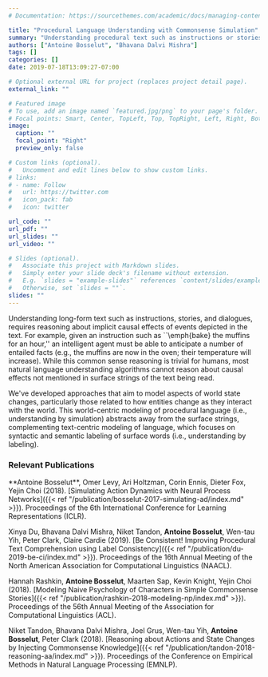 ```yaml
---
# Documentation: https://sourcethemes.com/academic/docs/managing-content/

title: "Procedural Language Understanding with Commonsense Simulation"
summary: "Understanding procedural text such as instructions or stories requires anticipating the implicit causal effects described by the events in the text, necessitating new classes of algorithms that can learn to simulate these effects directly."
authors: ["Antoine Bosselut", "Bhavana Dalvi Mishra"]
tags: []
categories: []
date: 2019-07-18T13:09:27-07:00

# Optional external URL for project (replaces project detail page).
external_link: ""

# Featured image
# To use, add an image named `featured.jpg/png` to your page's folder.
# Focal points: Smart, Center, TopLeft, Top, TopRight, Left, Right, BottomLeft, Bottom, BottomRight.
image:
  caption: ""
  focal_point: "Right"
  preview_only: false

# Custom links (optional).
#   Uncomment and edit lines below to show custom links.
# links:
# - name: Follow
#   url: https://twitter.com
#   icon_pack: fab
#   icon: twitter

url_code: ""
url_pdf: ""
url_slides: ""
url_video: ""

# Slides (optional).
#   Associate this project with Markdown slides.
#   Simply enter your slide deck's filename without extension.
#   E.g. `slides = "example-slides"` references `content/slides/example-slides.md`.
#   Otherwise, set `slides = ""`.
slides: ""
---
```


Understanding long-form text such as instructions, stories, and dialogues, requires reasoning about implicit causal effects of events depicted in the text. For example, given an instruction such as ``\emph{bake} the muffins for an hour,'' an intelligent agent must be able to anticipate a number of entailed facts (e.g., the muffins are now in the oven; their temperature will increase). While this common sense reasoning is trivial for humans, most natural language understanding algorithms cannot reason about causal effects not mentioned in surface strings of the text being read.

We've developed approaches that aim to model aspects of world state changes, particularly those related to how entities change as they interact with the world. This world-centric modeling of procedural language (i.e., understanding by simulation) abstracts away from the
surface strings, complementing text-centric modeling of language, which focuses on syntactic and
semantic labeling of surface words (i.e., understanding by labeling).

<h3> Relevant Publications </h3>
**Antoine Bosselut**, Omer Levy, Ari Holtzman, Corin Ennis, Dieter Fox, Yejin Choi (2018). [Simulating Action Dynamics with Neural Process Networks]({{< ref "/publication/bosselut-2017-simulating-ad/index.md" >}}). Proceedings of the 6th International Conference for Learning Representations (ICLR).

Xinya Du, Bhavana Dalvi Mishra, Niket Tandon, **Antoine Bosselut**, Wen-tau Yih, Peter Clark, Claire Cardie (2019). [Be Consistent! Improving Procedural Text Comprehension using Label Consistency]({{< ref "/publication/du-2019-be-ci/index.md" >}}). Proceedings of the 16th Annual Meeting of the North American Association for Computational Linguistics (NAACL).

Hannah Rashkin, **Antoine Bosselut**, Maarten Sap, Kevin Knight, Yejin Choi (2018). [Modeling Naive Psychology of Characters in Simple Commonsense Stories]({{< ref "/publication/rashkin-2018-modeling-np/index.md" >}}). Proceedings of the 56th Annual Meeting of the Association for Computational Linguistics (ACL).

Niket Tandon, Bhavana Dalvi Mishra, Joel Grus, Wen-tau Yih, **Antoine Bosselut**, Peter Clark (2018). [Reasoning about Actions and State Changes by Injecting Commonsense Knowledge]({{< ref "/publication/tandon-2018-reasoning-aa/index.md" >}}). Proceedings of the Conference on Empirical Methods in Natural Language Processing (EMNLP).